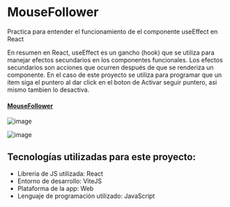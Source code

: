 # MouseFollower
Practica para entender el funcionamiento de el componente useEffect en React

En resumen en React, useEffect es un gancho (hook) que se utiliza para manejar efectos secundarios en los componentes funcionales. Los efectos secundarios son acciones que ocurren después de que se renderiza un componente. En el caso de este proyecto se utiliza para programar que un item siga el puntero al dar click en el boton de Activar seguir puntero, asi mismo tambien lo desactiva.
<h4><a href="https://yoel-gasca.github.io/MouseFollower/">MouseFollower</a></h4>

![image](https://github.com/Yoel-Gasca/MouseFollower/assets/83617933/0af01c3b-6048-4ac7-8b3f-128a8d8c8691)

![image](https://github.com/Yoel-Gasca/MouseFollower/assets/83617933/12467b84-fdd1-4516-baa4-dd0111448ead)

## Tecnologías utilizadas para este proyecto:<br/>
- Libreria de JS utilizada: React<br>
- Entorno de desarrollo: ViteJS<br/>
- Plataforma de la app: Web <br/>
- Lenguaje de programación utilizado: JavaScript <br/> <br/>

